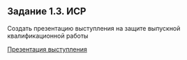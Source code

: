 ## Задание 1.3. ИСР 
Создать презентацию выступления на защите выпускной квалификационной работы

[Презентация выступления](https://github.com/Bolzuka/preddiplomnaya_practice-master/blob/master/1.3/Презентация%20ВКР.pdf "Презентация выступления") 
